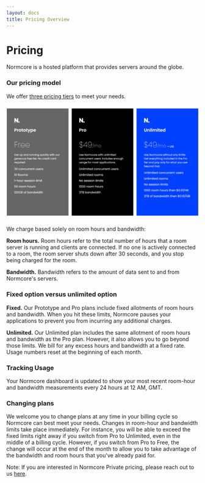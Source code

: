 ```yaml
---
layout: docs
title: Pricing Overview
---
```

# Pricing
Normcore is a hosted platform that provides servers around the globe.

### Our pricing model
We offer [three pricing tiers](https://normcore.io/pricing) to meet your needs.

![](./assets/plans.png)

We charge based solely on room hours and bandwidth:

**Room hours.** Room hours refer to the total number of hours that a room server is running and clients are connected. If no one is actively connected to a room, the room server shuts down after 30 seconds, and you stop being charged for the room.

**Bandwidth.** Bandwidth refers to the amount of data sent to and from Normcore's servers.

### Fixed option versus unlimited option
**Fixed.** Our Prototype and Pro plans include fixed allotments of room hours and bandwidth. When you hit these limits, Normcore pauses your applications to prevent you from incurring any additional charges.

**Unlimited.** Our Unlimited plan includes the same allotment of room hours and bandwidth as the Pro plan. However, it also allows you to go beyond those limits. We bill for any excess hours and bandwidth at a fixed rate. Usage numbers reset at the beginning of each month.

### Tracking Usage
Your Normcore dashboard is updated to show your most recent room-hour and bandwidth measurements every 24 hours at 12 AM, GMT.

### Changing plans
We welcome you to change plans at any time in your billing cycle so Normcore can best meet your needs. Changes in room-hour and bandwidth limits take place immediately. For instance, you will be able to exceed the fixed limits right away if you switch from Pro to Unlimited, even in the middle of a billing cycle. However, if you switch from Pro to Free, the change will occur at the end of the month to allow you to take advantage of the bandwidth and room hours that you've already paid for.

Note: If you are interested in Normcore Private pricing, please reach out to us [here](http://normcore.io/contact).
